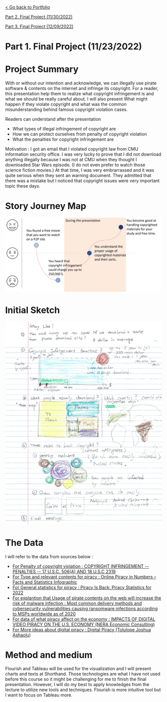 [< Go back to Portfolio](https://kibokk.github.io/portfolio/)

[Part 2. Final Project (11/30/2022)](/finalproject2.md)

[Part 3. Final Project (12/09/2022)](/finalproject3.md)

# Part 1. Final Project (11/23/2022)



# Project Summary
With or without our intention and acknowledge, we can illegally use pirate software & contents on the internet and infringe its copyright. 
For a reader, this presentation help them to realize what copyright infringement is and what we should be really careful about. 
I will also present What might happen if they violate copyright and what was the common misunderstanding behind famous copyright violation cases.

Readers can understand after the presentation
- What types of illegal infringement of copyright are
- How we can protect ourselves from penalty of copyright violation
- What the penalties for copyright infringement are

Motivation : 
I got an email that I violated copyright law from CMU information security office. 
I was very lucky to prove that I did not download anything illegally because I was not at CMU when they thought I downloaded Star Wars episode. 
(I do not even prefer to watch those science fiction movies.) 
At that time, I was very embrarrassed and it was quite serious when they sent an warning document. 
They admitted that there was a mistake but I noticed that copyright issues were very important topic these days.

# Story Journey Map
![alt text](https://github.com/kibokk/portfolio/blob/main/journeymap.png?raw=true)

# Initial Sketch
![alt text](https://github.com/kibokk/portfolio/blob/main/sketch.jpg?raw=true)

# The Data

I will refer to the data from sources below :

- [For Penalty of copyright violation : COPYRIGHT INFRINGEMENT -- PENALTIES -- 17 U.S.C. 506(A) AND 18 U.S.C 2319](https://www.justice.gov/archives/jm/criminal-resource-manual-1852-copyright-infringement-penalties-17-usc-506a-and-18-usc-2319#:~:text=%C2%A7%20506(a)%20by%20the,up%20to%20%24250%2C000%2C%20or%20both.)
- [For Type and relevant contents for piracy : Online Piracy in Numbers – Facts and Statistics Infographic](https://www.go-globe.com/online-piracy/)
- [For General statistics for piracy : Piracy Is Back: Piracy Statistics for 2022](https://dataprot.net/statistics/piracy-statistics/)
- [For explantion that Usage of pirate contents on the web will increase the risk of malware infection : Most common delivery methods and cybersecurity vulnerabilities causing ransomware infections according to MSPs worldwide as of 2020](https://www.statista.com/statistics/700965/leading-cause-of-ransomware-infection/)
- [For data of what piracy affect on the economy : IMPACTS OF DIGITAL VIDEO PIRACY ON THE U.S. ECONOMY (NERA Economic Consulting)](https://www.theglobalipcenter.com/wp-content/uploads/2019/06/Digital-Video-Piracy.pdf)
- [For More ideas about digital piracy : Digital Piracy (Tolulope Joshua Ashaolu)](https://www.researchgate.net/publication/354975140_Digital_Piracy)


# Method and medium

Flourish and Tableau will be used for the visualization and I will present charts and texts at Shorthand. Those technologies are what I have not used before this course so it might be challenging for me to finish the final presentation. However, I will do my best to apply knowledges from the lecture to utilize new tools and techniques. Flourish is more intuitive tool but I want to focus on Tableau more.
